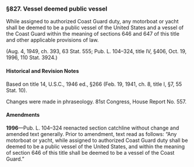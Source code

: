 ### §827. Vessel deemed public vessel ###

While assigned to authorized Coast Guard duty, any motorboat or yacht shall be deemed to be a public vessel of the United States and a vessel of the Coast Guard within the meaning of sections 646 and 647 of this title and other applicable provisions of law.

(Aug. 4, 1949, ch. 393, 63 Stat. 555; Pub. L. 104–324, title IV, §406, Oct. 19, 1996, 110 Stat. 3924.)

#### Historical and Revision Notes ####

Based on title 14, U.S.C., 1946 ed., §266 (Feb. 19, 1941, ch. 8, title I, §7, 55 Stat. 10).

Changes were made in phraseology. 81st Congress, House Report No. 557.

#### Amendments ####

**1996**—Pub. L. 104–324 reenacted section catchline without change and amended text generally. Prior to amendment, text read as follows: “Any motorboat or yacht, while assigned to authorized Coast Guard duty shall be deemed to be a public vessel of the United States, and within the meaning of section 646 of this title shall be deemed to be a vessel of the Coast Guard.”